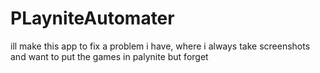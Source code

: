 # PLayniteAutomater
ill make this app to fix a problem i have, where i always take screenshots and want to put the games in palynite but forget
